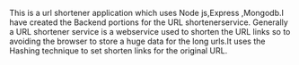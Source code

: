 This is a url shortener application which uses Node js,Express ,Mongodb.I have created the Backend portions for  the URL shortenerservice. Generally a URL shortener service is a webservice used to shorten the URL links so to avoiding the browser to store a huge data for the long urls.It uses the Hashing technique to set shorten links for the original URL.

